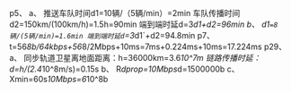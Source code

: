 p5、
a、 推送车队时间d1=10辆/（5辆/min）=2min
   车队传播时间d2=150km/(100km/h)=1.5h=90min
   端到端时延d=3*d1+d2=96min
b、 d1`=8辆/(5辆/min)=1.6min
   端到端时延d`=3*d1`+d2=94.8min
p7、
   t=56*8b/64kbps+56*8/2Mbps+10ms=7ms+0.224ms+10ms=17.224ms
p29、
a、 同步轨道卫星离地面距离：h=36000km=3.6*10^7m
   链路传播时延：d=h/(2.4*10^8m/s)=0.15s
b、 R*dprop=10Mbps*d=1500000b
c、 Xmin=60s*10Mbps=6*10^8b
